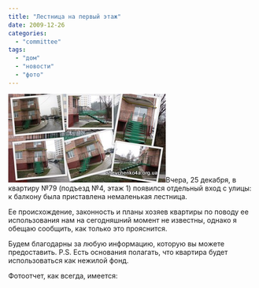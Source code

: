 ```yaml
---
title: "Лестница на первый этаж"
date: 2009-12-26
categories: 
  - "committee"
tags: 
  - "дом"
  - "новости"
  - "фото"
---
```


[![Лестница на первый этаж](/wp-content/uploads/2009/12/new_stairs.jpg "Лестница на первый этаж")](http://shevchenko4a.brovary.org/лестница-на-первый-этаж/)Вчера, 25 декабря, в квартиру №79 (подъезд №4, этаж 1) появился отдельный вход с улицы: к балкону была приставлена немаленькая лестница.

Ее происхождение, законность и планы хозяев квартиры по поводу ее использования нам на сегодняшний момент не известны, однако я обещаю сообщить, как только это прояснится.

Будем благодарны за любую информацию, которую вы можете предоставить. <!--more--> P.S. Есть основания полагать, что квартира будет использоваться как нежилой фонд.

Фотоотчет, как всегда, имеется: 

<script type="text/javascript"> $(document).ready(function() { $("#imgNewStairs").attr("href","#container"); $("#container").pwi({ username: 'shevchenko4a.brovary.org', mode: 'album', album: 'new_stairs', thumbSize: 144, showAlbumDescription: false }); });</script>
